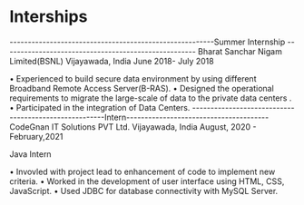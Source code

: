 # Interships
--------------------------------------------------------Summer Internship -----------------------------------------------------
Bharat Sanchar Nigam Limited(BSNL)                                                                   Vijayawada, India
                                                                                                     June 2018- July 2018

• Experienced to build secure data environment by using different Broadband Remote Access Server(B-RAS). 
• Designed the operational requirements to migrate the large-scale of data to the private data centers .
• Participated in the integration of Data Centers.
------------------------------------------------------Intern---------------------------------------
CodeGnan IT Solutions PVT Ltd. Vijayawada, India                                                 August, 2020 - February,2021

Java Intern 

• Invovled with project lead to enhancement of code to implement new criteria.
• Worked in the development of user interface using HTML, CSS, JavaScript.
• Used JDBC for database connectivity with MySQL Server.
